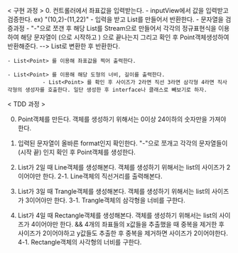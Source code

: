
< 구현 과정 >
0. 컨트롤러에서 좌표값을 입력받는다. 
    - inputView에서 값을 입력받고 검증한다. ex) "(10,2)-(11,22)"
        - 입력을 받고 List<Point>를 만들어서 반환한다.
            - 문자열을 검증과정
                  - "-"으로 쪼갠 후 해당 List를 Stream으로 만들어서 각각의 정규표현식을 이용하여 해당 문자열이 (으로 시작하고 ) 으로 끝나는지 그리고 확인 후
                     Point객체생성하여 반환해준다. --> List로 변환한 후 반환한다.  
   
    - List<Point> 를 이용해 좌표값을 찍어 출력한다.
    
    - List<Point> 를 이용해 해당 도형의 너비, 길이를 출력한다.
               - List<Point> 를 확인 후 사이즈가 2라면 직선 3라면 삼각형 4라면 직사각형의 생성자를 호출한다. 일단 생성한 후 interface나 클래스로 빼보기로 하자.
   

    

< TDD 과정 >

0. Point객체를 만든다. 객체를 생성하기 위해서는 0이상 24이하의 숫자만을 가져야한다.

1. 입력된 문자열이 올바른 format인지 확인한다. "-"으로 쪼개고 각각의 문자열들이 (시작  끝) 인지 확인 후 Point객체를 생성한다.

2. List<Point>가 2일 때 Line객체를 생성해본다. 객체를 생성하기 위해서는 list의 사이즈가 2이어야만 한다.
      2-1. Line객체의 직선거리를 출력해본다. 
3. List<Point>가 3일 때 Trangle객체를 생성해본다. 객체를 생성하기 위해서는 list의 사이즈가 3이어야만 한다.
      3-1. Trangle객체의 삼각형을 너비를 구한다.

4. List<Point>가 4일 때 Rectangle객체를 생성해본다. 객체를 생성하기 위해서는 list의 사이즈가 4이어야만 한다. && 4개의 좌표들의 x값들을 추출했을 때 중복을 제거한 후 
   사이즈가 2이어야하고 y값들도 추출한 후 중복을 제거하면 사이즈가 2이어야한다. 
      4-1. Rectangle객체의 사각형의 너비를 구한다.
   
